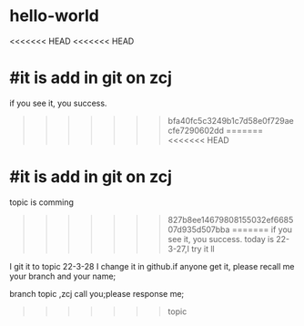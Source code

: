 # hello-world
<<<<<<< HEAD
<<<<<<< HEAD

#it is add in git on zcj
=======
if you see it, you success.
>>>>>>> bfa40fc5c3249b1c7d58e0f729aecfe7290602dd
=======
<<<<<<< HEAD

#it is add in git on zcj
=======
topic is comming
>>>>>>> 827b8ee14679808155032ef668507d935d507bba
=======
if you see it, you success.
today is 22-3-27,I try it
>>>>>>> ll

I git it to topic 22-3-28
I change it in github.if anyone get it, please recall me your branch and your name;

branch topic ,zcj call you;please response me;

>>>>>>> topic
